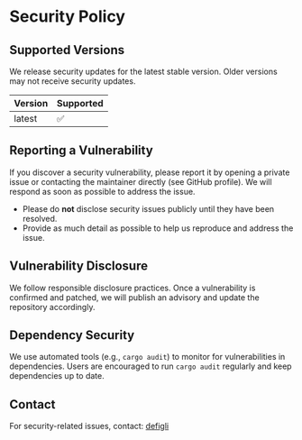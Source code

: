 # Security Policy

## Supported Versions

We release security updates for the latest stable version. Older versions may not receive security updates.

| Version | Supported          |
| ------- | ----------------- |
| latest  | :white_check_mark: |

## Reporting a Vulnerability

If you discover a security vulnerability, please report it by opening a private issue or contacting the maintainer directly (see GitHub profile). We will respond as soon as possible to address the issue.

- Please do **not** disclose security issues publicly until they have been resolved.
- Provide as much detail as possible to help us reproduce and address the issue.

## Vulnerability Disclosure

We follow responsible disclosure practices. Once a vulnerability is confirmed and patched, we will publish an advisory and update the repository accordingly.

## Dependency Security

We use automated tools (e.g., `cargo audit`) to monitor for vulnerabilities in dependencies. Users are encouraged to run `cargo audit` regularly and keep dependencies up to date.

## Contact

For security-related issues, contact: [defigli](https://github.com/defigli)
